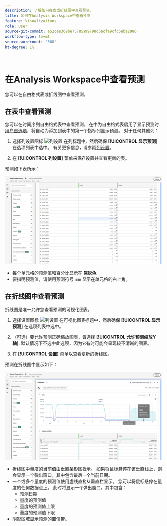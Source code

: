 ```yaml
---
description: 了解如何在表或折线图中查看预测。
title: 如何在Analysis Workspace中查看预测
feature: Visualizations
role: User
source-git-commit: e52cee369be75785a99798d5acfa9cfc5aba2986
workflow-type: tm+mt
source-wordcount: '368'
ht-degree: 1%

---
```


# 在Analysis Workspace中查看预测

您可以在自由格式表或折线图中查看预测。

## 在表中查看预测

您可以在时间序列自由格式表中查看预测。 在中为自由格式表启用了显示预测时 [用户首选项](../user-preferences.md)，将自动为添加到表中的第一个指标列显示预测。 对于任何其他列：

1. 选择列设置图标 ![列设置](https://spectrum.adobe.com/static/icons/workflow_18/Smock_Settings_18_N.svg) 在列标题中，然后确保 **[!UICONTROL 显示预测]** 在选项列表中选中。 有关更多信息，请参阅[列设置](../visualizations/freeform-table/column-row-settings/column-settings.md)。

1. 在 **[!UICONTROL 列设置]** 菜单来保存设置并查看更新的表。

预测如下表所示：

![在表中显示预测](assets/show-forecast-table.png)

* 每个单元格的预测值和百分比显示在 **深灰色**.
* 要指明预测值，请使用预测符号 <img src="./assets/forecast.svg" alt="预测符号" width="20" /> 显示在单元格的右上角。


## 在折线图中查看预测

折线图是唯一允许您查看预测的可视化图表。

1. 选择设置图标 ![列设置](https://spectrum.adobe.com/static/icons/workflow_18/Smock_Settings_18_N.svg) 在可视化图表标题中，然后确保 **[!UICONTROL 显示预测]** 在选项列表中选中。

1. （可选）要允许预测正确缩放图表，请选择 **[!UICONTROL 允许预测缩放Y轴]**. 默认情况下不选中此选项，因为它有时可能会呈现较不清晰的图表。

1. 在 **[!UICONTROL 设置]** 菜单以查看更新的折线图。

预测在折线图中显示如下：

![在折线图中显示预测](assets/show-forecast-linechart.png)

* 折线图中量度的当前值由垂直条形图指示。 如果将鼠标悬停在该垂直线上，则会显示一个弹出窗口，其中包含最后一个当前日期。
* 一个或多个量度的预测值使用虚线直接从垂直栏显示。 您可以将鼠标悬停在量度的任何数据点上。 此时将显示一个弹出窗口，其中包含：
   * 预测日期
   * 量度的预测值
   * 量度的预测值上限
   * 量度的预测值下限
* 阴影区域显示预测的置信带。

